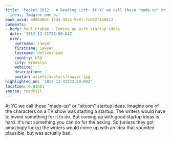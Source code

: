 ```yaml
---
title: 'Pocket 2012 - A Reading List: At YC we call these "made-up" or "sitcom" startup
  ideas. Imagine one o…'
book_uuid: a986d8bf-13d4-4025-9e4f-fc682f4b9813
comments:
- body: Paul Graham - Coming up with startup ideas
  date: '2012-12-31T22:50:04Z'
  user:
    username: sawyer
    firstname: Sawyer
    lastname: Hollenshead
    country: USA
    city: Brooklyn
    website: ''
    description: ''
    avatar: assets/avatars/sawyer.jpg
highlighted_on: '2012-12-31T22:50:04Z'
location: 0.81681
source: readmill
---
```


At YC we call these "made-up" or "sitcom" startup ideas. Imagine one of the characters on a TV show was starting a startup. The writers would have to invent something for it to do. But coming up with good startup ideas is hard. It's not something you can do for the asking. So (unless they got amazingly lucky) the writers would come up with an idea that sounded plausible, but was actually bad.